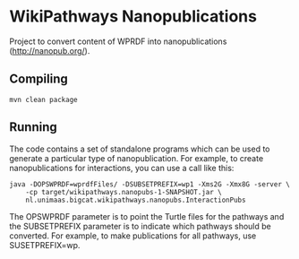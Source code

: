 # WikiPathways Nanopublications

Project to convert content of WPRDF into nanopublications (http://nanopub.org/).

## Compiling

    mvn clean package

## Running

The code contains a set of standalone programs which can be used to generate
a particular type of nanopublication. For example, to create nanopublications for
interactions, you can use a call like this:

    java -DOPSWPRDF=wprdfFiles/ -DSUBSETPREFIX=wp1 -Xms2G -Xmx8G -server \
        -cp target/wikipathways.nanopubs-1-SNAPSHOT.jar \
        nl.unimaas.bigcat.wikipathways.nanopubs.InteractionPubs

The OPSWPRDF parameter is to point the Turtle files for the pathways and the
SUBSETPREFIX parameter is to indicate which pathways should be converted. For
example, to make publications for all pathways, use SUSETPREFIX=wp.
